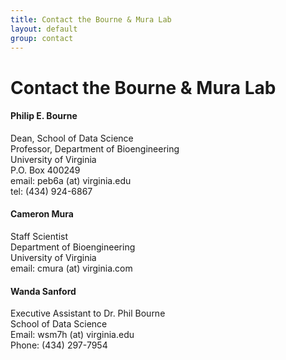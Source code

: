 ```yaml
---
title: Contact the Bourne & Mura Lab
layout: default
group: contact
---
```


# Contact the Bourne & Mura Lab


<div class="row">

<div class="col-md-4">

  <h4>Philip E. Bourne</h4>
  Dean, School of Data Science  <br>
  Professor, Department of Bioengineering  <br>
  University of Virginia   <br>
  P.O. Box 400249   <br>
  email: peb6a (at) virginia.edu <br>
  tel: (434) 924-6867

</div>

<div class="col-md-4">

  <h4>Cameron Mura</h4>
  Staff Scientist  <br>
  Department of Bioengineering  <br>
  University of Virginia   <br>
  email: cmura (at) virginia.com <br>

</div>

<div class="col-md-4">

  <h4> Wanda Sanford</h4>
  Executive Assistant to Dr. Phil Bourne<br>
  School of Data Science  <br>
  Email:  wsm7h (at) virginia.edu  <br>
  Phone: (434) 297-7954  <br>

</div>

</div>
